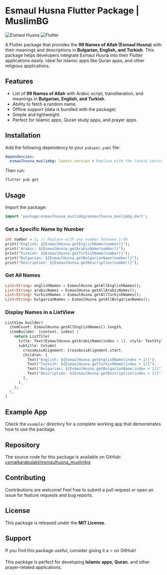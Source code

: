 # Esmaul Husna Flutter Package | MuslimBG 

![Esmaul Husna](https://img.shields.io/badge/Esmaul%20Husna-99%20Names-blue)
![Flutter](https://img.shields.io/badge/Flutter-Package-blue)

A Flutter package that provides the **99 Names of Allah (Esmaul Husna)** with their meanings and descriptions in **Bulgarian, English, and Turkish**. This package helps developers integrate Esmaul Husna into their Flutter applications easily. Ideal for Islamic apps like Quran apps, and other religious applications.

## Features
- List of **99 Names of Allah** with Arabic script, transliteration, and meanings in **Bulgarian, English, and Turkish**.
- Ability to fetch a random name.
- Offline support (data is bundled with the package).
- Simple and lightweight.
- Perfect for Islamic apps, Quran study apps, and prayer apps.

## Installation
Add the following dependency to your `pubspec.yaml` file:

```yaml
dependencies:
  esmaulhusna_muslimbg: latest_version # Replace with the latest version
```

Then run:

```sh
flutter pub get
```

## Usage

Import the package:

```dart
import 'package:esmaulhusna_muslimbg/esmaulhusna_muslimbg.dart';
```

### Get a Specific Name by Number
```dart
int number = 1; // Replace with any number between 1-99
print("English: ${EsmaulHusna.getEnglishName(number)}");
print("Arabic: ${EsmaulHusna.getArabicName(number)}");
print("Turkish: ${EsmaulHusna.getTurkishName(number)}");
print("Bulgarian: ${EsmaulHusna.getBulgarianName(number)}");
print("Description: ${EsmaulHusna.getDescription(number)}");
```

### Get All Names
```dart
List<String> englishNames = EsmaulHusna.getAllEnglishNames();
List<String> arabicNames = EsmaulHusna.getAllArabicNames();
List<String> turkishNames = EsmaulHusna.getAllTurkishNames();
List<String> bulgarianNames = EsmaulHusna.getAllBulgarianNames();
```

### Display Names in a ListView
```dart
ListView.builder(
  itemCount: EsmaulHusna.getAllEnglishNames().length,
  itemBuilder: (context, index) {
    return ListTile(
      title: Text(EsmaulHusna.getArabicName(index + 1), style: TextStyle(fontSize: 20)),
      subtitle: Column(
        crossAxisAlignment: CrossAxisAlignment.start,
        children: [
          Text("English: ${EsmaulHusna.getEnglishName(index + 1)}"),
          Text("Turkish: ${EsmaulHusna.getTurkishName(index + 1)}"),
          Text("Bulgarian: ${EsmaulHusna.getBulgarianName(index + 1)}"),
          Text("Description: ${EsmaulHusna.getDescription(index + 1)}"),
        ],
      ),
    );
  },
)
```

## Example App
Check the `example/` directory for a complete working app that demonstrates how to use the package.

## Repository
The source code for this package is available on GitHub: [cemalkarabulakli/esmaulhusna_muslimbg](https://github.com/cemalkarabulakli/esmaulhusna_muslimbg)

## Contributing
Contributions are welcome! Feel free to submit a pull request or open an issue for feature requests and bug reports.

## License
This package is released under the **MIT License**.

## Support
If you find this package useful, consider giving it a ⭐ on GitHub!

This package is perfect for developing **Islamic apps**, **Quran**, and other prayer-related applications.
